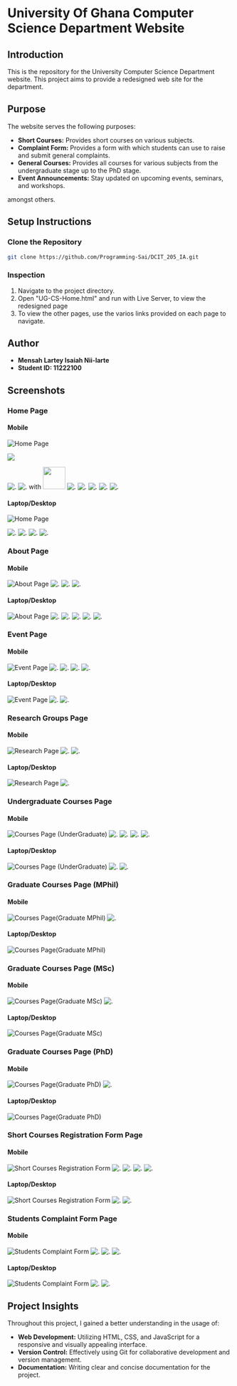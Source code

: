 # University Of Ghana Computer Science Department Website

## Introduction

This is the repository for the University Computer Science Department website. This project aims to provide a redesigned web site for the department.

## Purpose

The website serves the following purposes:
- **Short Courses:** Provides short courses on various subjects.
- **Complaint Form:** Provides a form with which students can use to raise and submit general complaints.
- **General Courses:** Provides all courses for various subjects from the undergraduate stage up to the PhD stage.
- **Event Announcements:** Stay updated on upcoming events, seminars, and workshops.

amongst others.

## Setup Instructions

### Clone the Repository

```bash
git clone https://github.com/Programming-Sai/DCIT_205_IA.git
```

### Inspection 

1. Navigate to the project directory.
2. Open "UG-CS-Home.html"  and run with Live Server, to view the redesigned page 
3. To view the other pages, use the varios links provided on each page to navigate.

## Author

- **Mensah Lartey Isaiah Nii-larte**
- **Student ID: 11222100**

## Screenshots

### Home Page

#### Mobile

![Home Page](Screenshots/Home%20Page/Mobile/Screenshot_1.jpg)

![](Screenshots/Home%20Page/Mobile/Screenshot_2.jpg)

![.](Screenshots/Home%20Page/Mobile/Screenshot_3.jpg)
![.](Screenshots/Home%20Page/Mobile/Screenshot_4.jpg) with <img src = "Screenshots/Home%20Page/Mobile/Screenshot_3.jpg" width = "50">
![.](Screenshots/Home%20Page/Mobile/Screenshot_5.jpg)
![.](Screenshots/Home%20Page/Mobile/Screenshot_6.jpg)
![.](Screenshots/Home%20Page/Mobile/Screenshot_7.jpg)
![.](Screenshots/Home%20Page/Mobile/Screenshot_8.jpg)
![.](Screenshots/Home%20Page/Mobile/Screenshot_9.jpg)


#### Laptop/Desktop

![Home Page](Screenshots/Home%20Page/Laptop_Desktop/Screenshot_1.png)

![.](Screenshots/Home%20Page/Laptop_Desktop/Screenshot_2.png)
![.](Screenshots/Home%20Page/Laptop_Desktop/Screenshot_4.png)
![.](Screenshots/Home%20Page/Laptop_Desktop/Screenshot_4.png)
![.](Screenshots/Home%20Page/Laptop_Desktop/Screenshot_5.png)





### About Page

#### Mobile

![About Page](Screenshots/About%20Page/Mobile/Screenshot_1.jpg)
![.](Screenshots/About%20Page/Mobile/Screenshot_2.jpg)
![.](Screenshots/About%20Page/Mobile/Screenshot_3.jpg)
![.](Screenshots/About%20Page/Mobile/Screenshot_4.jpg)

#### Laptop/Desktop 

![About Page](Screenshots/About%20Page/Laptop_Desktop/Screenshot_1.png)
![.](Screenshots/About%20Page/Laptop_Desktop/Screenshot_2.png)
![.](Screenshots/About%20Page/Laptop_Desktop/Screenshot_3.png)
![.](Screenshots/About%20Page/Laptop_Desktop/Screenshot_4.png)
![.](Screenshots/About%20Page/Laptop_Desktop/Screenshot_5.png)
![.](Screenshots/About%20Page/Laptop_Desktop/Screenshot_6.png)



### Event Page

#### Mobile

![Event Page](Screenshots/Event%20Page/Mobile/Screenshot_1.jpg)
![.](Screenshots/Event%20Page/Mobile/Screenshot_2.jpg)
![.](Screenshots/Event%20Page/Mobile/Screenshot_3.jpg)
![.](Screenshots/Event%20Page/Mobile/Screenshot_4.jpg)
![.](Screenshots/Event%20Page/Mobile/Screenshot_5.jpg)

#### Laptop/Desktop 

![Event Page](Screenshots/Event%20Page/Laptop_Desktop/Screenshot_1.png)
![.](Screenshots/Event%20Page/Laptop_Desktop/Screenshot_2.png)
![.](Screenshots/Event%20Page/Laptop_Desktop/Screenshot_3.png)



### Research Groups Page

#### Mobile

![Research Page](Screenshots/Research%20Page/Mobile/Screenshot_1.jpg)
![.](Screenshots/Research%20Page/Mobile/Screenshot_2.jpg)
![.](Screenshots/Research%20Page/Mobile/Screenshot_3.jpg)

#### Laptop/Desktop 

![Research Page](Screenshots/Research%20Page/Laptop_Desktop/Screenshot_1.png)
![.](Screenshots/Research%20Page/Laptop_Desktop/Screenshot_2.png)



### Undergraduate Courses Page

#### Mobile

![Courses Page (UnderGraduate)](Screenshots/Undergraduate/Mobile/Screenshot_1.jpg)
![.](Screenshots/Undergraduate/Mobile/Screenshot_2.jpg)
![.](Screenshots/Undergraduate/Mobile/Screenshot_3.jpg)
![.](Screenshots/Undergraduate/Mobile/Screenshot_4.jpg)
![.](Screenshots/Undergraduate/Mobile/Screenshot_5.jpg)

#### Laptop/Desktop 

![Courses Page (UnderGraduate)](Screenshots/Undergraduate/Laptop_Desktop/Screenshot_1.png)
![.](Screenshots/Undergraduate/Laptop_Desktop/Screenshot_2.png)
![.](Screenshots/Undergraduate/Laptop_Desktop/Screenshot_3.png)



### Graduate Courses Page (MPhil)

#### Mobile

![Courses Page(Graduate MPhil)](Screenshots/MPhil/Mobile/Screenshot_1.jpg)
![.](Screenshots/MPhil/Mobile/Screenshot_2.jpg)

#### Laptop/Desktop 

![Courses Page(Graduate MPhil)](Screenshots/MPhil/Laptop_Desktop/Screenshot_1.png)


### Graduate Courses Page (MSc)

#### Mobile


![Courses Page(Graduate MSc)](Screenshots/MSc/Mobile/Screenshot_1.jpg)
![.](Screenshots/MSc/Mobile/Screenshot_2.jpg)

#### Laptop/Desktop 


![Courses Page(Graduate MSc)](Screenshots/MSc/Laptop_Desktop/Screenshot_1.png)

### Graduate Courses Page (PhD)

#### Mobile


![Courses Page(Graduate PhD)](Screenshots/PhD/Mobile/Screenshot_1.jpg)
![.](Screenshots/PhD/Mobile/Screenshot_2.jpg)

#### Laptop/Desktop 


![Courses Page(Graduate PhD)](Screenshots/PhD/Laptop_Desktop/Screenshot_1.png)



### Short Courses Registration Form Page

#### Mobile

![Short Courses Registration Form](Screenshots/RegistrationForm/Mobile/Screenshot_1.jpg)
![.](Screenshots/RegisstrationForm/Mobile/Screenshot_2.jpg)
![.](Screenshots/RegistrationForm/Mobile/Screenshot_3.jpg)
![.](Screenshots/RegistrationForm/Mobile/Screenshot_4.jpg)
![.](Screenshots/RegistrationForm/Mobile/Screenshot_5.jpg)

#### Laptop/Desktop 

![Short Courses Registration Form](Screenshots/RegistrationForm/Laptop_Desktop/Screenshot_1.png)
![.](Screenshots/RegistrationForm/Laptop_Desktop/Screenshot_2.png)
![.](Screenshots/RegistrationForm/Laptop_Desktop/Screenshot_3.png)



### Students Complaint Form Page

#### Mobile

![Students Complaint Form](Screenshots/ComplaintForm/Mobile/Screenshot_1.jpg)
![.](Screenshots/ComplaintForm/Mobile/Screenshot_2.jpg)
![.](Screenshots/ComplaintForm/Mobile/Screenshot_3.jpg)
![.](Screenshots/ComplaintForm/Mobile/Screenshot_4.jpg)


#### Laptop/Desktop 

![Students Complaint Form](Screenshots/ComplaintForm/Laptop_Desktop/Screenshot_1.png)
![.](Screenshots/ComplaintForm/Laptop_Desktop/Screenshot_2.png)
![.](Screenshots/ComplaintForm/Laptop_Desktop/Screenshot_3.png)


## Project Insights

Throughout this project, I gained a better understanding in the usage of:
- **Web Development:** Utilizing HTML, CSS, and JavaScript for a responsive and visually appealing interface.
- **Version Control:** Effectively using Git for collaborative development and version management.
- **Documentation:** Writing clear and concise documentation for the project.

### 
